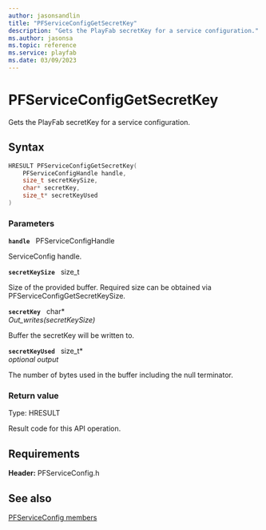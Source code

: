 ```yaml
---
author: jasonsandlin
title: "PFServiceConfigGetSecretKey"
description: "Gets the PlayFab secretKey for a service configuration."
ms.author: jasonsa
ms.topic: reference
ms.service: playfab
ms.date: 03/09/2023
---
```


# PFServiceConfigGetSecretKey  

Gets the PlayFab secretKey for a service configuration.  

## Syntax  
  
```cpp
HRESULT PFServiceConfigGetSecretKey(  
    PFServiceConfigHandle handle,  
    size_t secretKeySize,  
    char* secretKey,  
    size_t* secretKeyUsed  
)  
```  
  
### Parameters  
  
**`handle`** &nbsp; PFServiceConfigHandle  
  
ServiceConfig handle.  
  
**`secretKeySize`** &nbsp; size_t  
  
Size of the provided buffer. Required size can be obtained via PFServiceConfigGetSecretKeySize.  
  
**`secretKey`** &nbsp; char*  
*_Out_writes_(secretKeySize)*  
  
Buffer the secretKey will be written to.  
  
**`secretKeyUsed`** &nbsp; size_t*  
*optional output*  
  
The number of bytes used in the buffer including the null terminator.  
  
  
### Return value
Type: HRESULT
  
Result code for this API operation.
  
  
## Requirements  
  
**Header:** PFServiceConfig.h
  
## See also  
[PFServiceConfig members](../pfserviceconfig_members.md)  

  
  
